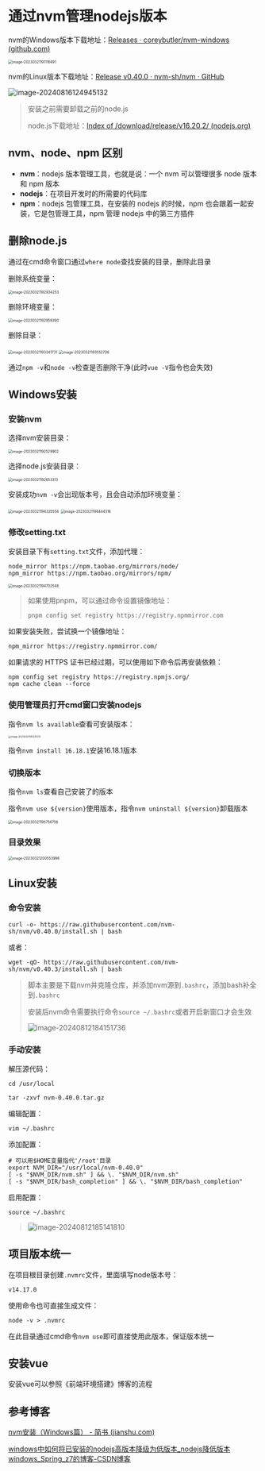 # 通过nvm管理nodejs版本

nvm的Windows版本下载地址：[Releases · coreybutler/nvm-windows (github.com)](https://github.com/coreybutler/nvm-windows/releases)

<img src="img/安装nvm管理node.js版本/image-20230321191116491.png" alt="image-20230321191116491" style="zoom:50%;" />

nvm的Linux版本下载地址：[Release v0.40.0 · nvm-sh/nvm · GitHub](https://github.com/nvm-sh/nvm/releases/tag/v0.40.0)

![image-20240816124945132](img/安装nvm管理node.js版本/image-20240816124945132.png)

> 安装之前需要卸载之前的node.js
>
> node.js下载地址：[Index of /download/release/v16.20.2/ (nodejs.org)](https://nodejs.org/download/release/v16.20.2/)

## nvm、node、npm 区别

- **nvm**：nodejs 版本管理工具，也就是说：一个 nvm 可以管理很多 node 版本和 npm 版本
- **nodejs**：在项目开发时的所需要的代码库
- **npm**：nodejs 包管理工具，在安装的 nodejs 的时候，npm 也会跟着一起安装，它是包管理工具，npm 管理 nodejs 中的第三方插件

## 删除node.js

通过在cmd命令窗口通过`where node`查找安装的目录，删除此目录

删除系统变量：

<img src="img/安装nvm管理node.js版本/image-20230321192934253.png" alt="image-20230321192934253" style="zoom:50%;" />

删除环境变量：

<img src="img/安装nvm管理node.js版本/image-20230321192959390.png" alt="image-20230321192959390" style="zoom:50%;" />

删除目录：

<img src="img/安装nvm管理node.js版本/image-20230321193341731.png" alt="image-20230321193341731" style="zoom:50%;" />

<img src="img/安装nvm管理node.js版本/image-20230321193552706.png" alt="image-20230321193552706" style="zoom:50%;" />

通过`npm -v`和`node -v`检查是否删除干净(此时`vue -V`指令也会失效)

## Windows安装

### 安装nvm

选择nvm安装目录：

<img src="img/安装nvm管理node.js版本/image-20230321192529902.png" alt="image-20230321192529902" style="zoom:50%;" />

选择node.js安装目录：

<img src="img/安装nvm管理node.js版本/image-20230321192653313.png" alt="image-20230321192653313" style="zoom:50%;" />

安装成功`nvm -v`会出现版本号，且会自动添加环境变量：

<img src="img/安装nvm管理node.js版本/image-20230321194335554.png" alt="image-20230321194335554" style="zoom:50%;" />

<img src="img/安装nvm管理node.js版本/image-20230321194444316.png" alt="image-20230321194444316" style="zoom:50%;" />

### 修改setting.txt

安装目录下有`setting.txt`文件，添加代理：

```
node_mirror https://npm.taobao.org/mirrors/node/
npm_mirror https://npm.taobao.org/mirrors/npm/
```

<img src="img/安装nvm管理node.js版本/image-20230321194702548.png" alt="image-20230321194702548" style="zoom:50%;" />

> 如果使用pnpm，可以通过命令设置镜像地址：
>
> ```
> pnpm config set registry https://registry.npmmirror.com
> ```

如果安装失败，尝试换一个镜像地址：

```
npm_mirror https://registry.npmmirror.com/
```

如果请求的 HTTPS 证书已经过期，可以使用如下命令后再安装依赖：

```
npm config set registry https://registry.npmjs.org/
npm cache clean --force
```

### 使用管理员打开cmd窗口安装nodejs

指令`nvm ls available`查看可安装版本：

<img src="img/安装nvm管理node.js版本/image-20230321195331213.png" alt="image-20230321195331213" style="zoom:33%;" />

指令`nvm install 16.18.1`安装16.18.1版本

### 切换版本

指令`nvm ls`查看自己安装了的版本

指令`nvm use ${version}`使用版本，指令`nvm uninstall ${version}`卸载版本

<img src="img/安装nvm管理node.js版本/image-20230321195756756.png" alt="image-20230321195756756" style="zoom:50%;" />

### 目录效果

<img src="img/安装nvm管理node.js版本/image-20230321200553996.png" alt="image-20230321200553996" style="zoom: 50%;" />

## Linux安装

### 命令安装

```
curl -o- https://raw.githubusercontent.com/nvm-sh/nvm/v0.40.0/install.sh | bash
```

或者：

```
wget -qO- https://raw.githubusercontent.com/nvm-sh/nvm/v0.40.3/install.sh | bash
```

> 脚本主要是下载nvm并克隆仓库，并添加nvm源到`.bashrc`，添加bash补全到`.bashrc`
>
> 安装后nvm命令需要执行命令`source ~/.bashrc`或者开启新窗口才会生效
>
> ![image-20240812184151736](img/安装nvm管理node.js版本/image-20240812184151736.png)

### 手动安装

解压源代码：

```
cd /usr/local

tar -zxvf nvm-0.40.0.tar.gz
```

编辑配置：

```
vim ~/.bashrc
```

添加配置：

```
# 可以用$HOME变量指代'/root'目录
export NVM_DIR="/usr/local/nvm-0.40.0"
[ -s "$NVM_DIR/nvm.sh" ] && \. "$NVM_DIR/nvm.sh"
[ -s "$NVM_DIR/bash_completion" ] && \. "$NVM_DIR/bash_completion"
```

启用配置：

```
source ~/.bashrc
```

> ![image-20240812185141810](img/安装nvm管理node.js版本/image-20240812185141810.png)

## 项目版本统一

在项目根目录创建`.nvmrc`文件，里面填写node版本号：

```
v14.17.0
```

使用命令也可直接生成文件：

```
node -v > .nvmrc
```

在此目录通过cmd命令`nvm use`即可直接使用此版本，保证版本统一

## 安装vue

安装vue可以参照《前端环境搭建》博客的流程

## 参考博客

[nvm安装（Windows篇） - 简书 (jianshu.com)](https://www.jianshu.com/p/2a0320b697b8)

[windows中如何将已安装的nodejs高版本降级为低版本_nodejs降低版本windows_Spring_z7的博客-CSDN博客](https://blog.csdn.net/weixin_44582077/article/details/110237056)